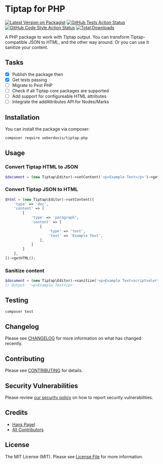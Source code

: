 # Tiptap for PHP
[![Latest Version on Packagist](https://img.shields.io/packagist/v/ueberdosis/tiptap-php.svg?style=flat-square)](https://packagist.org/packages/ueberdosis/tiptap-php)
[![GitHub Tests Action Status](https://github.com/ueberdosis/tiptap-php/actions/workflows/run-tests.yml/badge.svg)](https://github.com/ueberdosis/tiptap-php/actions/workflows/run-tests.yml)
[![GitHub Code Style Action Status](https://github.com/ueberdosis/tiptap-php/actions/workflows/php-cs-fixer.yml/badge.svg)](https://github.com/ueberdosis/tiptap-php/actions/workflows/php-cs-fixer.yml)
[![Total Downloads](https://img.shields.io/packagist/dt/ueberdosis/tiptap-php.svg?style=flat-square)](https://packagist.org/packages/ueberdosis/tiptap-php)

A PHP package to work with Tiptap output. You can transform Tiptap-compatible JSON to HTML, and the other way around. Or you can use it sanitize your content.

## Tasks
- [x] Publish the package then
- [x] Get tests passing
- [ ] Migrate to Pest PHP
- [ ] Check if all Tiptap core packages are supported
- [ ] Add support for configureable HTML attributes
- [ ] Integrate the addAttributes API for Nodes/Marks

## Installation
You can install the package via composer:

```bash
composer require ueberdosis/tiptap-php
```

## Usage
### Convert Tiptap HTML to JSON
```php
$document = (new Tiptap\Editor)->setContent('<p>Example Text</p>')->getDocument();
```

### Convert Tiptap JSON to HTML
```php
$html = (new Tiptap\Editor)->setContent([
    'type' => 'doc',
    'content' => [
        [
            'type' => 'paragraph',
            'content' => [
                [
                    'type' => 'text',
                    'text' => 'Example Text',
                ],
            ]
        ]
    ],
])->getHTML();
```

### Sanitize content
```php
$document = (new Tiptap\Editor)->sanitize('<p>Example Text<script>alert("HACKED!")</script></p>');
// Output: '<p>Example Text</p>'
```

## Testing
```bash
composer test
```

## Changelog
Please see [CHANGELOG](CHANGELOG.md) for more information on what has changed recently.

## Contributing
Please see [CONTRIBUTING](.github/CONTRIBUTING.md) for details.

## Security Vulnerabilities
Please review [our security policy](../../security/policy) on how to report security vulnerabilities.

## Credits
- [Hans Pagel](https://github.com/hanspagel)
- [All Contributors](../../contributors)

## License
The MIT License (MIT). Please see [License File](LICENSE.md) for more information.
